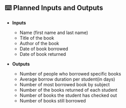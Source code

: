 ## ⌨️ Planned Inputs and Outputs  

- **Inputs**  
  - Name (first name and last name)
  - Title of the book
  - Author of the book
  - Date of book borrowed
  - Date of book returned

- **Outputs**  
  - Number of people who borrowed specific books
  - Average borrow duration per student(in days)
  - Number of most borrowed book by subject
  - Number of the books returned of each student
  - Number of books the student has checked out
  - Number of books still borrowed